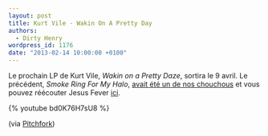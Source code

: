 ```yaml
---
layout: post
title: Kurt Vile - Wakin On A Pretty Day
authors:
  - Dirty Henry
wordpress_id: 1176
date: "2013-02-14 10:00:00 +0100"
---
```


Le prochain LP de Kurt Vile, _Wakin on a Pretty Daze_, sortira le 9 avril. Le
précédent, _Smoke Ring For My Halo_, [avait été un de nos chouchous](992) et
vous pouvez réécouter Jesus Fever [ici](822).

{% youtube bd0K76H7sU8 %}

(via
[Pitchfork](http://pitchfork.com/news/49461-kurt-vile-details-new-lp-wakin-on-a-pretty-daze-shares-nine-minute-album-opener/))
